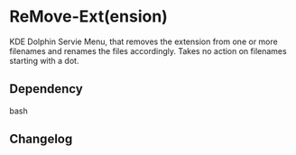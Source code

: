 # ReMove-Ext(ension)

KDE Dolphin Servie Menu, that removes the extension from one or more filenames and renames the files accordingly. Takes no action on filenames starting with a dot.

## Dependency

bash


## Changelog


